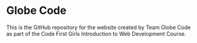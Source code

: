 # Globe Code
 
This is the GitHub repository for the website created by Team Globe Code as part of the Code First Girls Introduction to Web Development Course.
